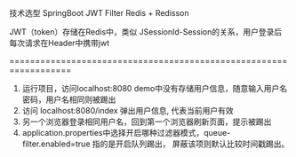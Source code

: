 技术选型
SpringBoot
JWT
Filter
Redis + Redisson

JWT（token）存储在Redis中，类似 JSessionId-Session的关系，用户登录后每次请求在Header中携带jwt



==================================================================

1. 运行项目，访问localhost:8080 demo中没有存储用户信息，随意输入用户名密码，用户名相同则被踢出
2. 访问 localhost:8080/index 弹出用户信息, 代表当前用户有效
3. 另一个浏览器登录相同用户名，回到第一个浏览器刷新页面，提示被踢出
4. application.properties中选择开启哪种过滤器模式，queue-filter.enabled=true 指的是开启队列踢出， 屏蔽该项则默认比较时间戳踢出。